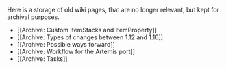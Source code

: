 Here is a storage of old wiki pages, that are no longer relevant, but kept for archival purposes.

* [[Archive: Custom ItemStacks and ItemProperty]]
* [[Archive: Types of changes between 1.12 and 1.16]]
* [[Archive: Possible ways forward]]
* [[Archive: Workflow for the Artemis port]]
* [[Archive: Tasks]]
